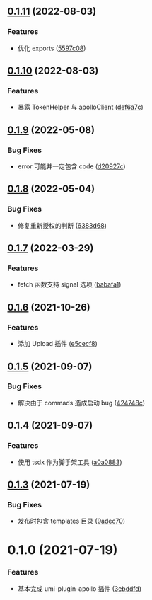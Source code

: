 ## [0.1.11](https://github.com/limaofeng/umi-plugin-apollo/compare/v0.1.10...v0.1.11) (2022-08-03)


### Features

* 优化 exports ([5597c08](https://github.com/limaofeng/umi-plugin-apollo/commit/5597c085faf162069bdbb8d01a0de069af793d7b))



## [0.1.10](https://github.com/limaofeng/umi-plugin-apollo/compare/v0.1.9...v0.1.10) (2022-08-03)


### Features

* 暴露 TokenHelper 与 apolloClient ([def6a7c](https://github.com/limaofeng/umi-plugin-apollo/commit/def6a7c7e8d388d2a67e1f51fe7a47c987faba9d))



## [0.1.9](https://github.com/limaofeng/umi-plugin-apollo/compare/v0.1.8...v0.1.9) (2022-05-08)


### Bug Fixes

* error 可能并一定包含 code ([d20927c](https://github.com/limaofeng/umi-plugin-apollo/commit/d20927c4cb12c248c8c7032467776d8e34ed386b))



## [0.1.8](https://github.com/limaofeng/umi-plugin-apollo/compare/v0.1.7...v0.1.8) (2022-05-04)


### Bug Fixes

* 修复重新授权的判断 ([6383d68](https://github.com/limaofeng/umi-plugin-apollo/commit/6383d68fa27e58793a6e236f65596136a30c2811))



## [0.1.7](https://github.com/limaofeng/umi-plugin-apollo/compare/v0.1.6...v0.1.7) (2022-03-29)


### Features

* fetch 函数支持 signal 选项 ([babafa1](https://github.com/limaofeng/umi-plugin-apollo/commit/babafa12c2b01c299e5461b955fb50d93bbdb128))



## [0.1.6](https://github.com/limaofeng/umi-plugin-apollo/compare/v0.1.5...v0.1.6) (2021-10-26)


### Features

* 添加 Upload 插件 ([e5cecf8](https://github.com/limaofeng/umi-plugin-apollo/commit/e5cecf8fb68721b525c3e3f49f30f9e01f51cac1))



## [0.1.5](https://github.com/limaofeng/umi-plugin-apollo/compare/v0.1.4...v0.1.5) (2021-09-07)


### Bug Fixes

* 解决由于 commads 造成启动 bug ([424748c](https://github.com/limaofeng/umi-plugin-apollo/commit/424748c5915e8dd1b23421e406138229bd0c334a))



## 0.1.4 (2021-09-07)


### Features

* 使用 tsdx 作为脚手架工具 ([a0a0883](https://github.com/limaofeng/umi-plugin-apollo/commit/a0a0883c2f254a5df1bbf4057fc023f528571e92))



## [0.1.3](https://github.com/limaofeng/umi-plugin-apollo/compare/v0.1.0...v0.1.3) (2021-07-19)


### Bug Fixes

* 发布时包含 templates 目录 ([9adec70](https://github.com/limaofeng/umi-plugin-apollo/commit/9adec706e20bf234e23729ae963d98810996f5d9))

# 0.1.0 (2021-07-19)


### Features

* 基本完成 umi-plugin-apollo 插件 ([3ebddfd](https://github.com/limaofeng/umi-plugin-apollo/commit/3ebddfd4afe16155e5e837cab756f7e3f39a7cd3))



